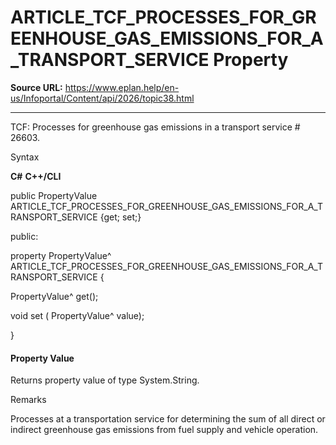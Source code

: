 # ARTICLE_TCF_PROCESSES_FOR_GREENHOUSE_GAS_EMISSIONS_FOR_A_TRANSPORT_SERVICE Property

**Source URL:** https://www.eplan.help/en-us/Infoportal/Content/api/2026/topic38.html

---

TCF: Processes for greenhouse gas emissions in a transport service # 26603.

Syntax

**C#**
**C++/CLI**


public PropertyValue ARTICLE_TCF_PROCESSES_FOR_GREENHOUSE_GAS_EMISSIONS_FOR_A_TRANSPORT_SERVICE {get; set;}

public:

property PropertyValue^ ARTICLE_TCF_PROCESSES_FOR_GREENHOUSE_GAS_EMISSIONS_FOR_A_TRANSPORT_SERVICE {

   PropertyValue^ get();

   void set (    PropertyValue^ value);

}


#### Property Value

Returns property value of type System.String.

Remarks

Processes at a transportation service for determining the sum of all direct or indirect greenhouse gas emissions from fuel supply and vehicle operation.
